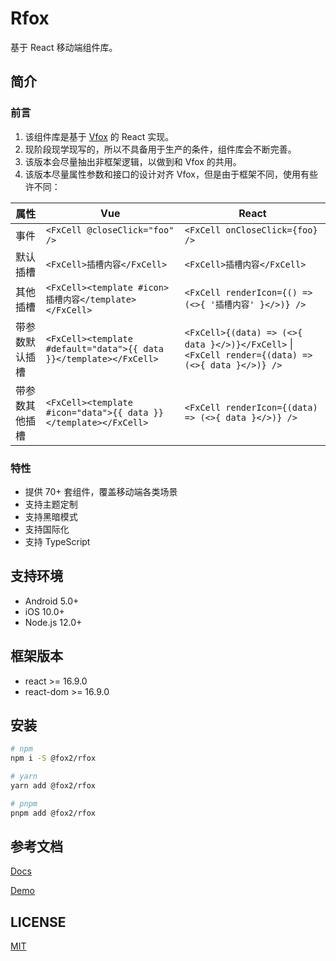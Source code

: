 # Rfox

基于 React 移动端组件库。

## 简介

### 前言

1. 该组件库是基于 [Vfox](https://github.com/godxiaoji/vfox) 的 React 实现。
2. 现阶段现学现写的，所以不具备用于生产的条件，组件库会不断完善。
3. 该版本会尽量抽出非框架逻辑，以做到和 Vfox 的共用。
4. 该版本尽量属性参数和接口的设计对齐 Vfox，但是由于框架不同，使用有些许不同：

| 属性           | Vue                                                                | React                                                                                             |
| -------------- | ------------------------------------------------------------------ | ------------------------------------------------------------------------------------------------- |
| 事件           | `<FxCell @closeClick="foo" />`                                     | `<FxCell onCloseClick={foo} />`                                                                   |
| 默认插槽       | `<FxCell>插槽内容</FxCell>`                                        | `<FxCell>插槽内容</FxCell>`                                                                       |
| 其他插槽       | `<FxCell><template #icon>插槽内容</template></FxCell>`             | `<FxCell renderIcon={() => (<>{ '插槽内容' }</>)} />`                                             |
| 带参数默认插槽 | `<FxCell><template #default="data">{{ data }}</template></FxCell>` | `<FxCell>{(data) => (<>{ data }</>)}</FxCell>` \| `<FxCell render={(data) => (<>{ data }</>)} />` |
| 带参数其他插槽 | `<FxCell><template #icon="data">{{ data }}</template></FxCell>`    | `<FxCell renderIcon={(data) => (<>{ data }</>)} />`                                               |

### 特性

- 提供 70+ 套组件，覆盖移动端各类场景
- 支持主题定制
- 支持黑暗模式
- 支持国际化
- 支持 TypeScript

## 支持环境

- Android 5.0+
- iOS 10.0+
- Node.js 12.0+

## 框架版本

- react >= 16.9.0
- react-dom >= 16.9.0

## 安装

```sh
# npm
npm i -S @fox2/rfox

# yarn
yarn add @fox2/rfox

# pnpm
pnpm add @fox2/rfox
```

## 参考文档

[Docs](https://godxiaoji.github.io/rfox/)

[Demo](https://godxiaoji.github.io/rfox/demo)

## LICENSE

[MIT](https://github.com/godxiaoji/rfox/blob/main/LICENSE)
